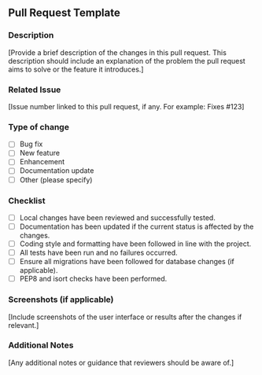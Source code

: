 ## Pull Request Template

### Description
[Provide a brief description of the changes in this pull request. This description should include an explanation of the problem the pull request aims to solve or the feature it introduces.]

### Related Issue
[Issue number linked to this pull request, if any. For example: Fixes #123]

### Type of change
- [ ] Bug fix
- [ ] New feature
- [ ] Enhancement
- [ ] Documentation update
- [ ] Other (please specify)

### Checklist
- [ ] Local changes have been reviewed and successfully tested.
- [ ] Documentation has been updated if the current status is affected by the changes.
- [ ] Coding style and formatting have been followed in line with the project.
- [ ] All tests have been run and no failures occurred.
- [ ] Ensure all migrations have been followed for database changes (if applicable).
- [ ] PEP8 and isort checks have been performed.

### Screenshots (if applicable)
[Include screenshots of the user interface or results after the changes if relevant.]

### Additional Notes
[Any additional notes or guidance that reviewers should be aware of.]
